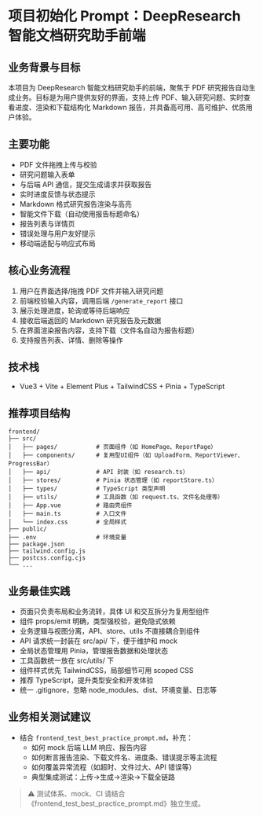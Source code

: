 # 项目初始化 Prompt：DeepResearch 智能文档研究助手前端

## 业务背景与目标
本项目为 DeepResearch 智能文档研究助手的前端，聚焦于 PDF 研究报告自动生成业务。目标是为用户提供友好的界面，支持上传 PDF、输入研究问题、实时查看进度、渲染和下载结构化 Markdown 报告，并具备高可用、高可维护、优质用户体验。

## 主要功能
- PDF 文件拖拽上传与校验
- 研究问题输入表单
- 与后端 API 通信，提交生成请求并获取报告
- 实时进度反馈与状态提示
- Markdown 格式研究报告渲染与高亮
- 智能文件下载（自动使用报告标题命名）
- 报告列表与详情页
- 错误处理与用户友好提示
- 移动端适配与响应式布局

## 核心业务流程
1. 用户在界面选择/拖拽 PDF 文件并输入研究问题
2. 前端校验输入内容，调用后端 `/generate_report` 接口
3. 展示处理进度，轮询或等待后端响应
4. 接收后端返回的 Markdown 研究报告及元数据
5. 在界面渲染报告内容，支持下载（文件名自动为报告标题）
6. 支持报告列表、详情、删除等操作

## 技术栈
- Vue3 + Vite + Element Plus + TailwindCSS + Pinia + TypeScript

## 推荐项目结构
```
frontend/
├── src/
│   ├── pages/           # 页面组件（如 HomePage、ReportPage）
│   ├── components/      # 复用型UI组件（如 UploadForm、ReportViewer、ProgressBar）
│   ├── api/             # API 封装（如 research.ts）
│   ├── stores/          # Pinia 状态管理（如 reportStore.ts）
│   ├── types/           # TypeScript 类型声明
│   ├── utils/           # 工具函数（如 request.ts、文件名处理等）
│   ├── App.vue          # 路由壳组件
│   ├── main.ts          # 入口文件
│   └── index.css        # 全局样式
├── public/
├── .env                 # 环境变量
├── package.json
├── tailwind.config.js
├── postcss.config.cjs
└── ...
```

## 业务最佳实践
- 页面只负责布局和业务流转，具体 UI 和交互拆分为复用型组件
- 组件 props/emit 明确，类型强校验，避免隐式依赖
- 业务逻辑与视图分离，API、store、utils 不直接耦合到组件
- API 请求统一封装在 src/api/ 下，便于维护和 mock
- 全局状态管理用 Pinia，管理报告数据和处理状态
- 工具函数统一放在 src/utils/ 下
- 组件样式优先 TailwindCSS，局部细节可用 scoped CSS
- 推荐 TypeScript，提升类型安全和开发体验
- 统一 .gitignore，忽略 node_modules、dist、环境变量、日志等

## 业务相关测试建议
- 结合 `frontend_test_best_practice_prompt.md`，补充：
  - 如何 mock 后端 LLM 响应、报告内容
  - 如何断言报告渲染、下载文件名、进度条、错误提示等主流程
  - 如何覆盖异常流程（如超时、文件过大、API 错误等）
  - 典型集成测试：上传→生成→渲染→下载全链路

> ⚠️ 测试体系、mock、CI 请结合《frontend_test_best_practice_prompt.md》独立生成。
